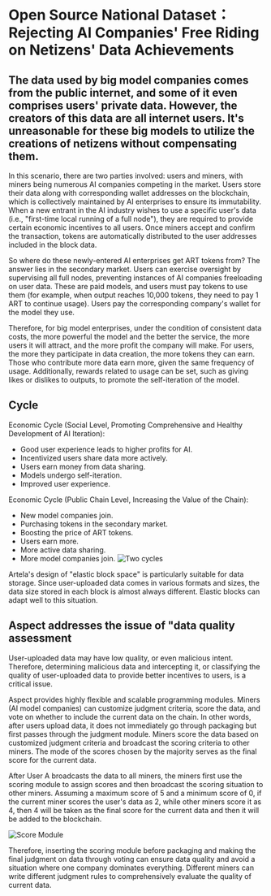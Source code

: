 # Open Source National Dataset：Rejecting AI Companies' Free Riding on Netizens' Data Achievements

## The data used by big model companies comes from the public internet, and some of it even comprises users' private data. However, the creators of this data are all internet users. It's unreasonable for these big models to utilize the creations of netizens without compensating them.

In this scenario, there are two parties involved: users and miners, with miners being numerous AI companies competing in the market. Users store their data along with corresponding wallet addresses on the blockchain, which is collectively maintained by AI enterprises to ensure its immutability. When a new entrant in the AI industry wishes to use a specific user's data (i.e., "first-time local running of a full node"), they are required to provide certain economic incentives to all users. Once miners accept and confirm the transaction, tokens are automatically distributed to the user addresses included in the block data.

So where do these newly-entered AI enterprises get ART tokens from? The answer lies in the secondary market.
Users can exercise oversight by supervising all full nodes, preventing instances of AI companies freeloading on user data. These are paid models, and users must pay tokens to use them (for example, when output reaches 10,000 tokens, they need to pay 1 ART to continue usage). Users pay the corresponding company's wallet for the model they use.

Therefore, for big model enterprises, under the condition of consistent data costs, the more powerful the model and the better the service, the more users it will attract, and the more profit the company will make.
For users, the more they participate in data creation, the more tokens they can earn. Those who contribute more data earn more, given the same frequency of usage. Additionally, rewards related to usage can be set, such as giving likes or dislikes to outputs, to promote the self-iteration of the model.

## Cycle
Economic Cycle (Social Level, Promoting Comprehensive and Healthy Development of AI Iteration):
- Good user experience leads to higher profits for AI.
- Incentivized users share data more actively.
- Users earn money from data sharing.
- Models undergo self-iteration.
- Improved user experience.

Economic Cycle (Public Chain Level, Increasing the Value of the Chain):
- New model companies join.
- Purchasing tokens in the secondary market.
- Boosting the price of ART tokens.
- Users earn more.
- More active data sharing.
- More model companies join.
![Two cycles](https://pic.imgdb.cn/item/65ba035d871b83018a1fd79f.png)

Artela's design of "elastic block space" is particularly suitable for data storage. Since user-uploaded data comes in various formats and sizes, the data size stored in each block is almost always different. Elastic blocks can adapt well to this situation.

## Aspect addresses the issue of "data quality assessment

User-uploaded data may have low quality, or even malicious intent. Therefore, determining malicious data and intercepting it, or classifying the quality of user-uploaded data to provide better incentives to users, is a critical issue.

Aspect provides highly flexible and scalable programming modules. Miners (AI model companies) can customize judgment criteria, score the data, and vote on whether to include the current data on the chain. In other words, after users upload data, it does not immediately go through packaging but first passes through the judgment module. Miners score the data based on customized judgment criteria and broadcast the scoring criteria to other miners. The mode of the scores chosen by the majority serves as the final score for the current data.

After User A broadcasts the data to all miners, the miners first use the scoring module to assign scores and then broadcast the scoring situation to other miners. Assuming a maximum score of 5 and a minimum score of 0, if the current miner scores the user's data as 2, while other miners score it as 4, then 4 will be taken as the final score for the current data and then it will be added to the blockchain.

![Score Module](https://pic.imgdb.cn/item/65ba0403871b83018a21db55.png)

Therefore, inserting the scoring module before packaging and making the final judgment on data through voting can ensure data quality and avoid a situation where one company dominates everything. Different miners can write different judgment rules to comprehensively evaluate the quality of current data.
